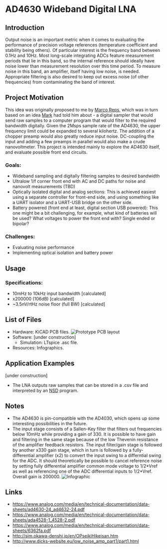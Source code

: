 # AD4630 Wideband Digital LNA
## Introduction
Output noise is an important metric when it comes to evaluating the performance of precision voltage references (temperature coefficient and stability being others). Of particular interest is the frequency band between 0.1Hz and 10Hz. Most long-scale integrating ADCs feature measurement periods that lie in this band, so the internal reference should ideally have noise lower than measurement resolution over this time period. To measure noise in this band, an amplifier, itself having low noise, is needed. Appropriate filtering is also desired to keep out excess noise (of other frequencies) from contaminating the band of interest. 
## Project Motivation
This idea was originally proposed to me by [Marco Reps](https://www.youtube.com/@reps), which was in turn based on an idea [Mark](https://github.com/macaba) had told him about - a digital sampler that would send raw samples to a computer program that would filter to the required bandwidth digitally. Given the 2Msps sample rate of the AD4630, the upper frequency limit could be expanded to several kilohertz. The addition of a chopper preamp would also greatly reduce input noise. DC-coupling the input and adding a few preamps in parallel would also make a crude nanovoltmeter. This project is intended mainly to explore the AD4630 itself, and evaluate possible front end circuits.
### Goals:
- Wideband sampling and digitally filtering samples to desired bandwidth
- Ultralow 1/f corner front end with AC and DC paths for noise and nanovolt measurements (TBD)
- Optically isolated digital and analog sections: This is achieved easiest using a separate controller for front-end side, and using something like a UART isolator and a UART-USB bridge on the other side. 
- Battery powered (front end at least, digital section USB powered): This one might be a bit challenging, for example, what kind of batteries will be used? What voltages to power the front end with? Single ended or bipolar?
### Challenges: 
- Evaluating noise performance
- Implementing optical isolation and battery power
## Usage
### Specifications:
- 10mHz to 10kHz input bandwidth    [calculated]
- x200000 (106dB)                   [calculated]
- ~3.5nV/rtHz noise floor (full BW) [calculated]
## List of Files
- Hardware: KiCAD PCB files.
![Prototype PCB layout](https://github.com/NNNILabs/AD4630-Wideband-Digital-LNA/blob/main/resources/front.PNG)
- Software: [under construction]
  - Simulation: LTspice .asc file.
- Resources: Infographics.
## Application Examples
[under construction]
- The LNA outputs raw samples that can be stored in a .csv file and interpreted by an [NSD](https://github.com/macaba/NSD) program. 
## Notes
- The AD4630 is pin-compatible with the AD4030, which opens up some interesting possibilities in the future.
- The input stage consists of a Sallen-Key filter that filters out frequencies below 10mHz while providing a gain of 330. It is possible to have gain and filtering in the same stage because of the low Thevenin resistance of the amplifier feedback resistors. The input filter/gain stage is followed by another x330 gain stage, which in turn is followed by a fully-differential amplifier (x2) to convert the input swing to a differntial swing for the ADC. It should theoretically be possible to cancel reference noise by setting fully differential amplifier common mode voltage to 1/2\*Vref as well as referencing one of the ADC differential inputs to 1/2\*Vref. Overall gain is 200000.
![Infographic](https://github.com/NNNILabs/AD4630-Wideband-Digital-LNA/blob/main/Resources/front%20end.PNG)
## Links
- https://www.analog.com/media/en/technical-documentation/data-sheets/ad4630-24_ad4632-24.pdf
- https://www.analog.com/media/en/technical-documentation/data-sheets/ada4528-1_4528-2.pdf
- https://www.analog.com/media/en/technical-documentation/data-sheets/6362fa.pdf
- http://sim.okawa-denshi.jp/en/OPseikiHikeisan.htm
- http://www.dicks-website.eu/low_noise_amp_part1/part1.html
